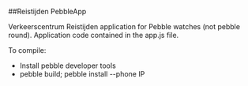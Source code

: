 ##Reistijden PebbleApp

Verkeerscentrum Reistijden application for Pebble watches (not pebble round). Application code contained in the app.js file.

To compile:

 - Install pebble developer tools
 - pebble build; pebble install --phone IP
